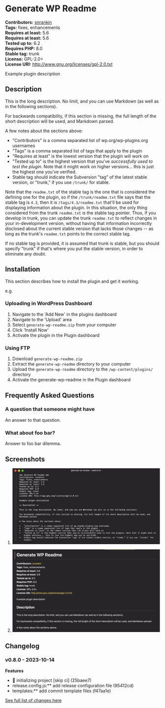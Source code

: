 # Generate WP Readme #
**Contributors:** [snrankin](https://profiles.wordpress.org/snrankin/)  
**Tags:** fixes, enhancements  
**Requires at least:** 5.6  
**Requires at least:** 5.6  
**Tested up to:** 6.2  
**Requires PHP:** 8.0  
**Stable tag:** trunk  
**License:** GPL-2.0+  
**License URI:** http://www.gnu.org/licenses/gpl-2.0.txt  

Example plugin description

## Description ##

This is the long description.  No limit, and you can use Markdown (as well as in the following sections).

For backwards compatibility, if this section is missing, the full length of the short description will be used, and Markdown parsed.

A few notes about the sections above:

*   "Contributors" is a comma separated list of wp.org/wp-plugins.org usernames
*   "Tags" is a comma separated list of tags that apply to the plugin
*   "Requires at least" is the lowest version that the plugin will work on
*   "Tested up to" is the highest version that you've *successfully used to test the plugin*. Note that it might work on higher versions... this is just the highest one you've verified.
*   Stable tag should indicate the Subversion "tag" of the latest stable version, or "trunk," if you use `/trunk/` for stable.

Note that the `readme.txt` of the stable tag is the one that is considered the defining one for the plugin, so if the `/trunk/readme.txt` file says that the stable tag is `4.3`, then it is `/tags/4.3/readme.txt` that'll be used for displaying information about the plugin. In this situation, the only thing considered from the trunk `readme.txt` is the stable tag pointer. Thus, if you develop in trunk, you can update the trunk `readme.txt` to reflect changes in your in-development version, without having that information incorrectly disclosed about the current stable version that lacks those changes -- as long as the trunk's `readme.txt` points to the correct stable tag.

If no stable tag is provided, it is assumed that trunk is stable, but you should specify "trunk" if that's where you put the stable version, in order to eliminate any doubt.

## Installation ##

This section describes how to install the plugin and get it working.

e.g.

### Uploading in WordPress Dashboard ###

1. Navigate to the 'Add New' in the plugins dashboard
2. Navigate to the 'Upload' area
3. Select `generate-wp-readme.zip` from your computer
4. Click 'Install Now'
5. Activate the plugin in the Plugin dashboard

### Using FTP ###

1. Download `generate-wp-readme.zip`
2. Extract the `generate-wp-readme` directory to your computer
3. Upload the `generate-wp-readme` directory to the `/wp-content/plugins/` directory
4. Activate the generate-wp-readme in the Plugin dashboard

## Frequently Asked Questions ##

### A question that someone might have ###

An answer to that question.

### What about foo bar? ###

Answer to foo bar dilemma.

## Screenshots ##

1. ![This screen shot description corresponds to screenshot-1.(png|jpg|jpeg|gif). Note that the screenshot is taken from the /assets directory or the directory that contains the stable readme.txt (tags or trunk). Screenshots in the /assets directory take precedence. For example, `/assets/screenshot-1.png` would win over `/tags/4.3/screenshot-1.png` (or jpg, jpeg, gif).](./examples/screenshots/screenshot-1.png)

2. ![This is the second screen shot](./examples/screenshots/screenshot-2.png)


## Changelog ##

### v0.8.0 - 2023-10-14 ###

**Features**
* 🎉 initializing project [skip ci] (25baee7)
* release.config.js:** add release configuration file (95412cd)
* templates:** add commit template files (f47aa1e)

[See full list of changes here](https://github.com/snrankin/examples/CHANGELOG.md)
